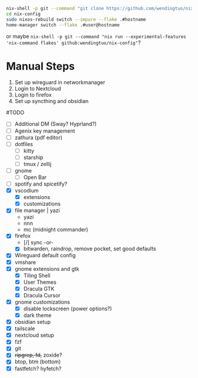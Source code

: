 ```sh
nix-shell -p git --command "git clone https://github.com/wendingtuo/nix-config.git"
cd nix-config
sudo nixos-rebuild switch --impure --flake .#hostname
home-manager switch --flake .#user@hostname
```

or maybe `nix-shell -p git --command "nix run --experimental-features 'nix-command flakes' github:wendingtuo/nix-config"`?


# Manual Steps
1. Set up wireguard in networkmanager
2. Login to Nextcloud
3. Login to firefox
4. Set up syncthing and obsidian


#TODO
- [ ] Additional DM (Sway? Hyprland?)
- [ ] Agenix key management
- [ ] zathura (pdf editor)
- [ ] dotfiles
  - [ ] kitty
  - [ ] starship
  - [ ] tmux / zellij
- [ ] gnome
  - [ ] Open Bar
- [ ] spotify and spicetify?
- [x] vscodium
  - [x] extensions
  - [x] customizations
- [x] file manager | yazi
  - yazi
  - nnn
  - mc (midnight commander)
- [x] firefox
  - [/] sync -or-
  - [x] bitwarden, raindrop, remove pocket, set good defaults
- [x] Wireguard default config
- [x] vmshare
- [x] gnome extensions and gtk
  - [x] Tiling Shell
  - [x] User Themes
  - [x] Dracula GTK
  - [x] Dracula Cursor
- [x] gnome customizations
  - [x] disable lockscreen (power options?)
  - [x] dark theme
- [x] obsidian setup
- [x] tailscale
- [x] nextcloud setup
- [x] fzf
- [x] git
- [x] ~~ripgrep, fd,~~ zoxide?
- [x] btop, btm (bottom)
- [x] fastfetch? hyfetch?
